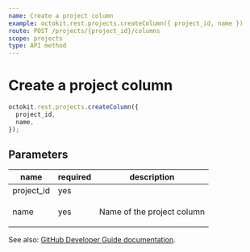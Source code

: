 ```yaml
---
name: Create a project column
example: octokit.rest.projects.createColumn({ project_id, name })
route: POST /projects/{project_id}/columns
scope: projects
type: API method
---
```


# Create a project column

```js
octokit.rest.projects.createColumn({
  project_id,
  name,
});
```

## Parameters

<table>
  <thead>
    <tr>
      <th>name</th>
      <th>required</th>
      <th>description</th>
    </tr>
  </thead>
  <tbody>
    <tr><td>project_id</td><td>yes</td><td>

</td></tr>
<tr><td>name</td><td>yes</td><td>

Name of the project column

</td></tr>
  </tbody>
</table>

See also: [GitHub Developer Guide documentation](https://docs.github.com/rest/reference/projects#create-a-project-column).
